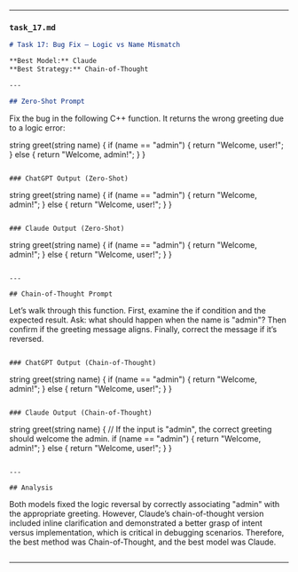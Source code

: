 
---

### `task_17.md`

```markdown
# Task 17: Bug Fix – Logic vs Name Mismatch

**Best Model:** Claude  
**Best Strategy:** Chain-of-Thought  

---

## Zero-Shot Prompt
```
Fix the bug in the following C++ function. It returns the wrong greeting due to a logic error:

string greet(string name) {
    if (name == "admin") {
        return "Welcome, user!";
    } else {
        return "Welcome, admin!";
    }
}
```

### ChatGPT Output (Zero-Shot)
```
string greet(string name) {
    if (name == "admin") {
        return "Welcome, admin!";
    } else {
        return "Welcome, user!";
    }
}
```

### Claude Output (Zero-Shot)
```
string greet(string name) {
    if (name == "admin") {
        return "Welcome, admin!";
    } else {
        return "Welcome, user!";
    }
}
```

---

## Chain-of-Thought Prompt
```
Let’s walk through this function. First, examine the if condition and the expected result. Ask: what should happen when the name is "admin"? Then confirm if the greeting message aligns. Finally, correct the message if it’s reversed.
```

### ChatGPT Output (Chain-of-Thought)
```
string greet(string name) {
    if (name == "admin") {
        return "Welcome, admin!";
    } else {
        return "Welcome, user!";
    }
}
```

### Claude Output (Chain-of-Thought)
```
string greet(string name) {
    // If the input is "admin", the correct greeting should welcome the admin.
    if (name == "admin") {
        return "Welcome, admin!";
    } else {
        return "Welcome, user!";
    }
}
```

---

## Analysis
```
Both models fixed the logic reversal by correctly associating "admin" with the appropriate greeting. However, Claude’s chain-of-thought version included inline clarification and demonstrated a better grasp of intent versus implementation, which is critical in debugging scenarios. Therefore, the best method was Chain-of-Thought, and the best model was Claude.
```
```

---
